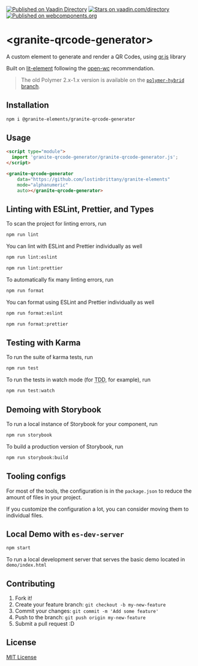 [![Published on Vaadin  Directory](https://img.shields.io/badge/Vaadin%20Directory-published-00b4f0.svg)](https://vaadin.com/directory/component/LostInBrittanygranite-qrcode-generator)
[![Stars on vaadin.com/directory](https://img.shields.io/vaadin-directory/star/LostInBrittanygranite-qrcode-generator.svg)](https://vaadin.com/directory/component/LostInBrittanygranite-qrcode-generator)
[![Published on webcomponents.org](https://img.shields.io/badge/webcomponents.org-published-blue.svg)](https://www.webcomponents.org/element/LostInBrittany/granite-qrcode-generator)

# \<granite-qrcode-generator>

A custom element to generate and render a QR Codes, using [qr.js](https://github.com/lifthrasiir/qr.js) library

Built on [lit-element](https://github.com/Polymer/lit-element) following the [open-wc](https://github.com/open-wc/open-wc) recommendation.

> The old Polymer 2.x-1.x version is available on the [`polymer-hybrid` branch](https://github.com/LostInBrittany/granite-qrcode-generator/tree/polymer-hybrid).

## Installation
```bash
npm i @granite-elements/granite-qrcode-generator
```

## Usage
```html
<script type="module">
  import 'granite-qrcode-generator/granite-qrcode-generator.js';
</script>

<granite-qrcode-generator 
    data="https://github.com/lostinbrittany/granite-elements"
    mode="alphanumeric"
    auto></granite-qrcode-generator>
```

## Linting with ESLint, Prettier, and Types
To scan the project for linting errors, run
```bash
npm run lint
```

You can lint with ESLint and Prettier individually as well
```bash
npm run lint:eslint
```
```bash
npm run lint:prettier
```

To automatically fix many linting errors, run
```bash
npm run format
```

You can format using ESLint and Prettier individually as well
```bash
npm run format:eslint
```
```bash
npm run format:prettier
```

## Testing with Karma
To run the suite of karma tests, run
```bash
npm run test
```

To run the tests in watch mode (for <abbr title="test driven development">TDD</abbr>, for example), run

```bash
npm run test:watch
```

## Demoing with Storybook
To run a local instance of Storybook for your component, run
```bash
npm run storybook
```

To build a production version of Storybook, run
```bash
npm run storybook:build
```


## Tooling configs

For most of the tools, the configuration is in the `package.json` to reduce the amount of files in your project.

If you customize the configuration a lot, you can consider moving them to individual files.

## Local Demo with `es-dev-server`
```bash
npm start
```
To run a local development server that serves the basic demo located in `demo/index.html`




## Contributing

1. Fork it!
2. Create your feature branch: `git checkout -b my-new-feature`
3. Commit your changes: `git commit -m 'Add some feature'`
4. Push to the branch: `git push origin my-new-feature`
5. Submit a pull request :D

## License

[MIT License](http://opensource.org/licenses/MIT)